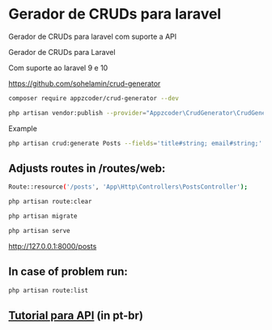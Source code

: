 # Gerador de CRUDs para laravel
Gerador de CRUDs para laravel com suporte a API

Gerador de CRUDs para Laravel

Com suporte ao laravel 9 e 10

https://github.com/sohelamin/crud-generator
```sh
composer require appzcoder/crud-generator --dev

php artisan vendor:publish --provider="Appzcoder\CrudGenerator\CrudGeneratorServiceProvider"
```
Example
```sh
php artisan crud:generate Posts --fields='title#string; email#string;' --controller-namespace=App\\Http\\Controllers --form-helper=html
```
## Adjusts routes in /routes/web:
```sh
Route::resource('/posts', 'App\Http\Controllers\PostsController');

php artisan route:clear

php artisan migrate

php artisan serve
```
http://127.0.0.1:8000/posts

## In case of problem run:
```sh
php artisan route:list
```
## [Tutorial para API](api-tutorial.md) (in pt-br)
